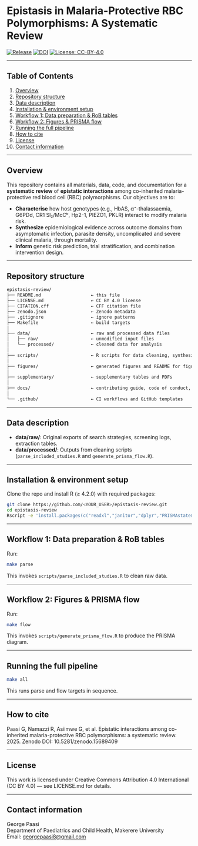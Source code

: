 # Epistasis in Malaria-Protective RBC Polymorphisms: A Systematic Review

[![Release](https://img.shields.io/github/v/release/gpaasi/epistasis-malaria-rbc-polymorphisms)](https://github.com/gpaasi/epistasis-malaria-rbc-polymorphisms/releases)
[![DOI](https://zenodo.org/badge/DOI/10.5281/zenodo.15825231.svg)](https://doi.org/10.5281/zenodo.15825231)
[![License: CC-BY-4.0](https://img.shields.io/badge/License-CC--BY--4.0-lightgrey.svg)](LICENSE.md)

---

## Table of Contents

1. [Overview](#overview)  
2. [Repository structure](#repository-structure)  
3. [Data description](#data-description)  
4. [Installation & environment setup](#installation--environment-setup)  
5. [Workflow 1: Data preparation & RoB tables](#workflow-1-data-preparation--rob-tables)  
6. [Workflow 2: Figures & PRISMA flow](#workflow-2-figures--prisma-flow)  
7. [Running the full pipeline](#running-the-full-pipeline)  
8. [How to cite](#how-to-cite)  
9. [License](#license)  
10. [Contact information](#contact-information)  

---

## Overview

This repository contains all materials, data, code, and documentation for a **systematic review** of **epistatic interactions** among co-inherited malaria-protective red blood cell (RBC) polymorphisms. Our objectives are to:

- **Characterise** how host genotypes (e.g., HbAS, α⁺-thalassaemia, G6PDd, CR1 Sl₂/McCᵇ, Hp2-1, PIEZO1, PKLR) interact to modify malaria risk.  
- **Synthesize** epidemiological evidence across outcome domains from asymptomatic infection, parasite density, uncomplicated and severe clinical malaria, through mortality.  
- **Inform** genetic risk prediction, trial stratification, and combination intervention design.  

---

## Repository structure

```txt
epistasis-review/
├── README.md                   ← this file
├── LICENSE.md                  ← CC BY 4.0 license
├── CITATION.cff                ← CFF citation file
├── zenodo.json                 ← Zenodo metadata
├── .gitignore                  ← ignore patterns
├── Makefile                    ← build targets
│
├── data/                       ← raw and processed data files
│   ├── raw/                    ← unmodified input files
│   └── processed/              ← cleaned data for analysis
│
├── scripts/                    ← R scripts for data cleaning, synthesis, and visualization
│
├── figures/                    ← generated figures and README for figures
│
├── supplementary/              ← supplementary tables and PDFs
│
├── docs/                       ← contributing guide, code of conduct, citation guide
│
└── .github/                    ← CI workflows and GitHub templates
```  

---

## Data description

- **data/raw/**: Original exports of search strategies, screening logs, extraction tables.  
- **data/processed/**: Outputs from cleaning scripts (`parse_included_studies.R` and `generate_prisma_flow.R`).  

---

## Installation & environment setup

Clone the repo and install R (≥ 4.2.0) with required packages:

```bash
git clone https://github.com/<YOUR_USER>/epistasis-review.git
cd epistasis-review
Rscript -e 'install.packages(c("readxl","janitor","dplyr","PRISMAstatement","yaml","ggplot2","readr","tidyr","robvis"), repos="https://cloud.r-project.org")'
```

---

## Workflow 1: Data preparation & RoB tables

Run:

```bash
make parse
```

This invokes `scripts/parse_included_studies.R` to clean raw data.

---

## Workflow 2: Figures & PRISMA flow

Run:

```bash
make flow
```

This invokes `scripts/generate_prisma_flow.R` to produce the PRISMA diagram.

---

## Running the full pipeline

```bash
make all
```

This runs parse and flow targets in sequence.

---

## How to cite

Paasi G, Namazzi R, Asiimwe G, et al. Epistatic interactions among co-inherited malaria-protective RBC polymorphisms: a systematic review. 2025. Zenodo DOI: 10.5281/zenodo.15689409

---

## License

This work is licensed under Creative Commons Attribution 4.0 International (CC BY 4.0) — see LICENSE.md for details.

---

## Contact information

George Paasi  
Department of Paediatrics and Child Health, Makerere University  
Email: georgepaasi8@gmail.com
